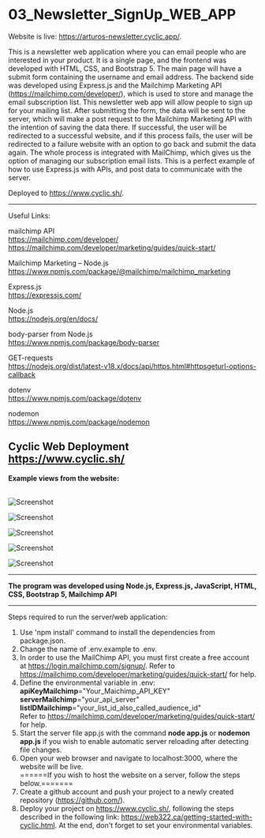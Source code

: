 # 03_Newsletter_SignUp_WEB_APP

Website is live: https://arturos-newsletter.cyclic.app/.

This is a newsletter web application where you can email people who are interested in your product. It is a single page, and the frontend was developed with HTML, CSS, and Bootstrap 5. The main page will have a submit form containing the username and email address. The backend side was developed using Express.js and the Mailchimp Marketing API (https://mailchimp.com/developer/), which is used to store and manage the email subscription list. This newsletter web app will allow people to sign up for your mailing list. After submitting the form, the data will be sent to the server, which will make a post request to the Mailchimp Marketing API with the intention of saving the data there. If successful, the user will be redirected to a successful website, and if this process fails, the user will be redirected to a failure website with an option to go back and submit the data again. The whole process is integrated with MailChimp, which gives us the option of managing our subscription email lists. This is a perfect example of how to use Express.js with APIs, and post data to communicate with the server.  

Deployed to https://www.cyclic.sh/. </br>

---
 
Useful Links:

mailchimp API</br>
https://mailchimp.com/developer/</br>
https://mailchimp.com/developer/marketing/guides/quick-start/</br>

Mailchimp Marketing – Node.js</br>
https://www.npmjs.com/package/@mailchimp/mailchimp_marketing</br>

Express.js</br>
https://expressjs.com/</br>

Node.js</br>
https://nodejs.org/en/docs/</br>

body-parser from Node.js</br>
https://www.npmjs.com/package/body-parser</br>

GET-requests</br>
https://nodejs.org/dist/latest-v18.x/docs/api/https.html#httpsgeturl-options-callback</br>

dotenv</br>
https://www.npmjs.com/package/dotenv</br>

nodemon</br>
https://www.npmjs.com/package/nodemon</br>

Cyclic Web Deployment</br>
https://www.cyclic.sh/</br>
---

**Example views from the website:**</br>
</br>


![Screenshot](docs/img/01_img.png)</br>


![Screenshot](docs/img/02_img.png)</br>


![Screenshot](docs/img/03_img.png)</br>


![Screenshot](docs/img/04_img.png)</br>


![Screenshot](docs/img/05_img.png)</br>

---

**The program was developed using Node.js, Express.js, JavaScript, HTML, CSS, Bootstrap 5, Mailchimp API**

---

Steps required to run the server/web application:</br>
1. Use 'npm install' command to install the dependencies from package.json.</br>
2. Change the name of .env.example to .env.</br>
3. In order to use the MailChimp API, you must first create a free account at https://login.mailchimp.com/signup/.
Refer to https://mailchimp.com/developer/marketing/guides/quick-start/ for help. </br>
4. Define the environmental variable in .env:</br>
**apiKeyMailchimp**="Your_Maichimp_API_KEY"</br>
**serverMailchimp**="your_api_server"</br>
**listIDMailchimp**="your_list_id_also_called_audience_id"</br>
Refer to https://mailchimp.com/developer/marketing/guides/quick-start/ for help. </br>
5. Start the server file app.js with the command **node app.js** or **nodemon app.js** if you wish to enable automatic server reloading after detecting file changes.</br>
6. Open your web browser and navigate to localhost:3000, where the website will be live.</br>
======If you wish to host the website on a server, follow the steps below.=======</br>
7. Create a github account and push your project to a newly created repository (https://github.com/). </br>
8. Deploy your project on https://www.cyclic.sh/, following the steps described in the following link: https://web322.ca/getting-started-with-cyclic.html. At the end, don't forget to set your environmental variables.
